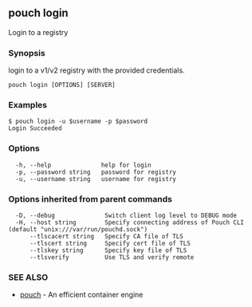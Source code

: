 ## pouch login

Login to a registry

### Synopsis


login to a v1/v2 registry with the provided credentials.

```
pouch login [OPTIONS] [SERVER]
```

### Examples

```
$ pouch login -u $username -p $password
Login Succeeded
```

### Options

```
  -h, --help              help for login
  -p, --password string   password for registry
  -u, --username string   username for registry
```

### Options inherited from parent commands

```
  -D, --debug              Switch client log level to DEBUG mode
  -H, --host string        Specify connecting address of Pouch CLI (default "unix:///var/run/pouchd.sock")
      --tlscacert string   Specify CA file of TLS
      --tlscert string     Specify cert file of TLS
      --tlskey string      Specify key file of TLS
      --tlsverify          Use TLS and verify remote
```

### SEE ALSO

* [pouch](pouch.md)	 - An efficient container engine

